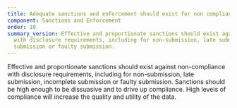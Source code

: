 ```yaml
---
title: Adequate sanctions and enforcement should exist for non compliance
component: Sanctions and Enforcement
order: 10
summary_version: Effective and proportionate sanctions should exist against non-compliance
  with disclosure requirements, including for non-submission, late submission, incomplete
  submission or faulty submission.
---
```


Effective and proportionate sanctions should exist against non-compliance with disclosure requirements, including for non-submission, late submission, incomplete submission or faulty submission. Sanctions should be high enough to be dissuasive and to drive up compliance. High levels of compliance will increase the quality and utility of the data.
